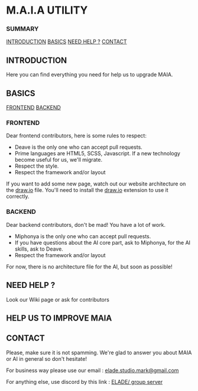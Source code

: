 # M.A.I.A UTILITY
### SUMMARY
[INTRODUCTION](#introduction "Goto INTRODUCTION")
[BASICS](#basics "Goto BASICS")
[NEED HELP ?](#need-help "Goto NEED HELP?")
[CONTACT](#contact "Goto CONTACT")
## INTRODUCTION
Here you can find everything you need for help us to upgrade MAIA.
## BASICS
[FRONTEND](#frontend "Goto FRONTEND")
[BACKEND](#backend "Goto BACKEND")
### FRONTEND
Dear frontend contributors, here is some rules to respect:

* Deave is the only one who can accept pull requests.
* Prime languages are HTML5, SCSS, Javascript. If a new technology become useful for us, we'll migrate.
* Respect the style.
* Respect the framework and/or layout

If you want to add some new page, watch out our website architecture on the [draw.io](architecture.dra.io) file. You'll need to install the [draw.io](https://marketplace.visualstudio.com/items?itemName=hediet.vscode-drawio "draw.io extension on marketplace") extension to use it correctly.
### BACKEND
Dear backend contributors, don't be mad! You have a lot of work.

* Miphonya is the only one who can accept pull requests.
* If you have questions about the AI core part, ask to Miphonya, for the AI skills, ask to Deave.
* Respect the framework and/or layout

For now, there is no architecture file for the AI, but soon as possible!
## NEED HELP ?
Look our Wiki page or ask for contributors
## HELP US TO IMPROVE MAIA

## CONTACT
Please, make sure it is not spamming. We're glad to answer you about MAIA or AI in general so don't hesitate!

For business way please use our email : [elade.studio.mark@gmail.com](mailto:elade.studio.mark@gmail.com)

For anything else, use discord by this link : [ELADE/ group server](https://discord.gg/AfgtbKj3xw)
